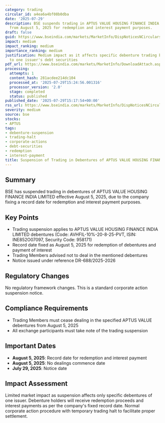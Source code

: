 ```yaml
---
category: trading
circular_id: a4ea6a4bf08b0dba
date: '2025-07-29'
description: BSE suspends trading in APTUS VALUE HOUSING FINANCE INDIA LIMITED debentures
  from August 5, 2025 for redemption and interest payment purposes.
draft: false
guid: https://www.bseindia.com/markets/MarketInfo/DispNoticesNCirculars.aspx?Noticeid={CB9CFF57-3ED5-47ED-8EE9-459DD4AF3A78}&noticeno=20250729-62&dt=07/29/2025&icount=62&totcount=66&flag=0
impact: medium
impact_ranking: medium
importance_ranking: medium
justification: Medium impact as it affects specific debenture trading but limited
  to one issuer's debt securities
pdf_url: https://www.bseindia.com/markets/MarketInfo/DownloadAttach.aspx?id=20250729-62&attachedId=
processing:
  attempts: 1
  content_hash: 281acdee214dc104
  processed_at: '2025-07-29T15:24:56.001316'
  processor_version: '2.0'
  stage: completed
  status: published
published_date: '2025-07-29T15:17:54+00:00'
rss_url: https://www.bseindia.com/markets/MarketInfo/DispNoticesNCirculars.aspx?Noticeid={CB9CFF57-3ED5-47ED-8EE9-459DD4AF3A78}&noticeno=20250729-62&dt=07/29/2025&icount=62&totcount=66&flag=0
severity: medium
source: bse
stocks:
- APTUS
tags:
- debenture-suspension
- trading-halt
- corporate-actions
- debt-securities
- redemption
- interest-payment
title: Suspension of Trading in Debentures of APTUS VALUE HOUSING FINANCE INDIA LIMITED
---
```


## Summary

BSE has suspended trading in debentures of APTUS VALUE HOUSING FINANCE INDIA LIMITED effective August 5, 2025, due to the company fixing a record date for redemption and interest payment purposes.

## Key Points

- Trading suspension applies to APTUS VALUE HOUSING FINANCE INDIA LIMITED debentures (Code: AVHFIL-10%-20-8-25-PVT, ISIN: INE852O07097, Security Code: 958171)
- Record date fixed as August 5, 2025 for redemption of debentures and payment of interest
- Trading Members advised not to deal in the mentioned debentures
- Notice issued under reference DR-688/2025-2026

## Regulatory Changes

No regulatory framework changes. This is a standard corporate action suspension notice.

## Compliance Requirements

- Trading Members must cease dealing in the specified APTUS VALUE debentures from August 5, 2025
- All exchange participants must take note of the trading suspension

## Important Dates

- **August 5, 2025**: Record date for redemption and interest payment
- **August 5, 2025**: No dealings commence date
- **July 29, 2025**: Notice date

## Impact Assessment

Limited market impact as suspension affects only specific debentures of one issuer. Debenture holders will receive redemption proceeds and interest payments as per the company's fixed record date. Normal corporate action procedure with temporary trading halt to facilitate proper settlement.